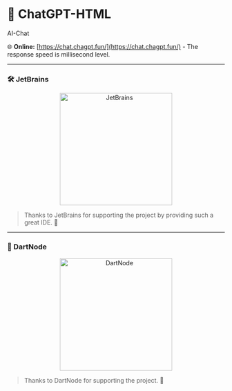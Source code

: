 # 🤖 ChatGPT-HTML
AI-Chat

🌐 **Online:** [https://chat.chagpt.fun/](https://chat.chagpt.fun/) - The response speed is millisecond level.

---

### 🛠️ JetBrains

<p align="center">
  <a href="https://www.jetbrains.com/?from=chatgpt-html">
    <img width="260px" src="https://user-images.githubusercontent.com/120544710/225796807-ac16cbe7-10b1-49d2-9f31-39f421a9d5c1.png" alt="JetBrains">
  </a>
</p>

> Thanks to JetBrains for supporting the project by providing such a great IDE. 👏

---

### 🚀 DartNode

<p align="center">
  <a href="https://dartnode.com/?from=chatgpt-html">
    <img width="260px" src="https://sbaliyun.pages.dev/file/438761d35d575fe2a8d3f.png" alt="DartNode">
  </a>
</p>

> Thanks to DartNode for supporting the project. 🌟
